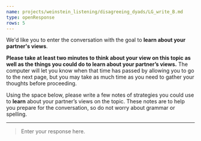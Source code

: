 ```yaml
---
name: projects/weinstein_listening/disagreeing_dyads/LG_write_B.md
type: openResponse
rows: 5
---
```


We'd like you to enter the conversation with the goal to **learn about your partner's views**.

**Please take at least two minutes to think about your view on this topic as well as the things you could do to learn about your partner’s views.** The computer will let you know when that time has passed by allowing you to go to the next page, but you may take as much time as you need to gather your thoughts before proceeding.

Using the space below, please write a few notes of strategies you could use to **learn** about your partner’s views on the topic. These notes are to help you prepare for the conversation, so do not worry about grammar or spelling.

---

> Enter your response here.
